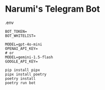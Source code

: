 # Narumi's Telegram Bot

.env

```
BOT_TOKEN=
BOT_WHITELIST=

MODEL=gpt-4o-mini
OPENAI_API_KEY=
# or
MODEL=gemini-1.5-flash
GOOGLE_API_KEY=
```

```shell
pip install pipx
pipx install poetry
poetry install
poetry run bot
```
